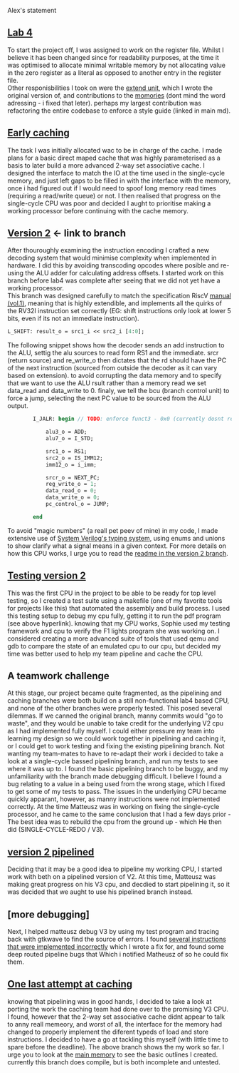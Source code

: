  Alex's statement
## [Lab 4](https://github.com/sirampy/Team22/tree/lab4_done) 
To start the project off, I was assigned to work on the register file. Whilst I believe it has been changed since for readability purposes, at the time it was optimised to allocate minimal writable memory by not allocating value in the zero register as a literal as opposed to another entry in the register file. <br>
Other responisbilities I took on were the [extend unit](https://github.com/sirampy/Team22/commit/8046c70e6c0b46a0f447cb3f9c315dfc568c1c5e), which I wrote the original version of, and contributions to the [momories](https://github.com/sirampy/Team22/commit/06211f12d052c2f46c33523db0930d9b1946ce8c) (dont mind the word adressing - i fixed that leter). 
perhaps my largest contribution was refactoring the entire codebase to enforce a style guide (linked in main md).

## [Early caching](https://github.com/sirampy/Team22/commit/290ba29df5d0e37dceab914ae316e38cee569d93)
The task I was initially allocated wac to be in charge of the cache. I made plans for a basic direct maped cache that was highly parameterised as a basis to later build a more advanced 2-way set associative cache. I designed the interface to match the IO at the time used in the single-cycle memory, and just left gaps to be filled in with the interface with the memory, once i had figured out if I would need to spoof long memory read times (requiring a read/write queue) or not. I then realised that progress on the single-cycle CPU was poor and decided I aught to prioritise making a working processor before continuing with the cache memory.

## [Version 2](https://github.com/sirampy/Team22/tree/version-2) <- link to branch 
After thouroughly examining the instruction encoding I crafted a new decoding system that would minimise complexity when implemented in hardware. I did this by avoiding transcoding opcodes where posible and re-using the ALU adder for calculating address offsets. I started work on this branch before lab4 was complete after seeing that we did not yet have a working processor. <br> This branch was designed carefully to match the specification RiscV [manual (vol.1)](https://riscv.org/wp-content/uploads/2017/05/riscv-spec-v2.2.pdf), meaning that is highly extendible, and implements all the quirks of the RV32I instruction set correctly (EG: shift instructions only look at lower 5 bits, even if its not an immediate instruction).
```sv
L_SHIFT: result_o = src1_i << src2_i [4:0];
```
The following snippet shows how the decoder sends an add instruction to the ALU, settig the alu sources to read form RS1 and the immediate. srcr (return source) and re_write_o then dictates that the rd should have the PC of the next instruction (sourced from outside the decoder as it can vary based on extension). to avoid corrupting the data memory and to specify that we want to use the ALU rsult rather than a memory read we set data_read and data_write to 0. finaly, we tell the bcu (branch control unit) to force a jump, selecting the next PC value to be sourced from the ALU output.
```sv
        I_JALR: begin // TODO: enforce funct3 - 0x0 (currently dosnt respect reserved instructions - fixing this is only necesarry to enable extensions)

            alu3_o = ADD;
            alu7_o = I_STD;

            src1_o = RS1;
            src2_o = IS_IMM12;
            imm12_o = i_imm;

            srcr_o = NEXT_PC;
            reg_write_o = 1;
            data_read_o = 0;
            data_write_o = 0;
            pc_control_o = JUMP;

        end 
```
To avoid "magic numbers" (a reall pet peev of mine) in my code, I made extensive use of [System Verilog's typing system](http://www.ece.uah.edu/~gaede/cpe526/SystemVerilog_3.1a.pdf), using enums and unions to show clarify what a signal means in a given context. 
For more details on how this CPU works, I urge you to read the [readme in the version 2 branch](https://github.com/sirampy/Team22/tree/version-2).
## [Testing version 2](https://github.com/sirampy/Team22/blob/version-2/testing_results.md)
This was the first CPU in the project to be able to be ready for top level testing, so I created a test suite using a makefile (one of my favorite tools for projects like this) that automated the assembly and build process. I used this testing setup to debug my cpu fully, getting it to run the pdf program (see above hyperlink). knowing that my CPU works, Sophie used my testing framework and cpu to verify the F1 lights program she was working on. I considered creating a more advanced suite of tools that used qemu and gdb to compare the state of an emulated cpu to our cpu, but decided my time was better used to help my team pipeline and cache the CPU. 

## A teamwork challenge
At this stage, our project became quite fragmented, as the pipelining and caching branches were both build on a still non-functional lab4 based CPU, and none of the other branches were properly tested. This posed several dilemmas. If we canned the original branch, manny commits would "go to waste", and they would be unable to take credit for the underlying V2 cpu as I had implemented fully myself. I could either pressure my team into learning my design so we could work together in pipelining and caching it, or I could get to work testing and fixing the existing pipelining branch. Not wanting my team-mates to have to re-adapt their work i decided to take a look at a single-cycle bassed pipelining branch, and run my tests to see where it was up to. I found the basic pipelining branch to be buggy, and my unfamiliarity with the branch made debugging difficult. I believe I found a bug relating to a value in a being used from the wrong stage, which I fixed to get some of my tests to pass. The issues in the underlying CPU became quickly apparant, however, as manny instructions were not implemented correctly. At the time Matteusz was in working on fixing the single-cycle processor, and he came to the same conclusion that I had a few days prior - The best idea was to rebuild the cpu from the ground up - which He then did (SINGLE-CYCLE-REDO / V3).

## [version 2 pipelined](https://github.com/sirampy/Team22/commits/v2-full)
Deciding that it may be a good idea to pipeline my working CPU, I started work with beth on a pipelined version of V2. At this time, Matteusz was making great progress on his V3 cpu, and decdied to start pipelining it, so it was decided that we aught to use his pipelined branch instead. 

## [more debugging]
Next, I helped matteusz debug V3 by using my test program and tracing back with gtkwave to find the source of errors. I found [several instructions that were implemented incorrectly](https://github.com/sirampy/Team22/commit/dca8e37341164e2bc947b2be00f10a04f59c5d2d) which I wrote a fix for, and found some deep routed pipeline bugs that Which i notified Matheusz of so he could fix them. 
## [One last attempt at caching](https://github.com/sirampy/Team22/tree/V3-PIPELINED%2BCACHED)
knowing that pipelining was in good hands, I decided to take a look at porting the work the caching team had done over to the promising V3 CPU. I found, however that the 2-way set associative cache didnt appear to talk to anny reall memeory, and worst of all, the interface for the memory had changed to properly implement the diferent typeds of load and store instructions. I decided to have a go at tackling this myself (with little time to spare before the deadline). The above branch shows the my work so far. I urge you to look at the [main memory](https://github.com/sirampy/Team22/blob/V3-PIPELINED%2BCACHED/rtl/main_mem.sv) to see the basic outlines I created. currently this branch does compile, but is both incomplete and untested.

